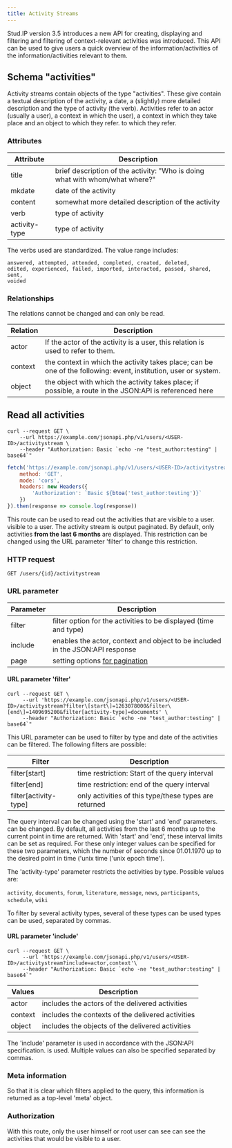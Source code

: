 ```yaml
---
title: Activity Streams
---
```


Stud.IP version 3.5 introduces a new API for creating, displaying and filtering
and filtering of context-relevant activities was introduced. This API
can be used to give users a quick overview of the information/activities
of the information/activities relevant to them.

## Schema "activities"

Activity streams contain objects of the type "activities". These give
contain a textual description of the activity, a date, a
(slightly) more detailed description and the type of activity (the
verb). Activities refer to an actor (usually a user), a context in which the
user), a context in which they take place and an object to which they refer.
to which they refer.

### Attributes

Attribute | Description
-------- | ------------
title | brief description of the activity: "Who is doing what with whom/what where?"
mkdate | date of the activity
content | somewhat more detailed description of the activity
verb | type of activity
activity-type | type of activity

The verbs used are standardized. The value range includes:

<code>answered, attempted, attended, completed, created, deleted,
edited, experienced, failed, imported, interacted, passed, shared,
sent, voided</code>

### Relationships

The relations cannot be changed and can only be read.

 Relation | Description
-------- | ------------
actor | If the actor of the activity is a user, this relation is used to refer to them.
context | the context in which the activity takes place; can be one of the following: event, institution, user or system.
object | the object with which the activity takes place; if possible, a route in the JSON:API is referenced here

## Read all activities

```shell
curl --request GET \
    --url https://example.com/jsonapi.php/v1/users/<USER-ID>/activitystream \
    --header "Authorization: Basic `echo -ne "test_author:testing" | base64`"
```

```javascript
fetch('https://example.com/jsonapi.php/v1/users/<USER-ID>/activitystream', {
    method: 'GET',
    mode: 'cors',
    headers: new Headers({
        'Authorization': `Basic ${btoa('test_author:testing')}`
    })
}).then(response => console.log(response))
```


This route can be used to read out the activities that are visible to a user.
visible to a user. The activity stream is output paginated.
By default, only activities **from the last 6 months**
are displayed. This restriction can be changed using the URL parameter
'filter' to change this restriction.

### HTTP request

`GET /users/{id}/activitystream`

### URL parameter

Parameter | Description
--------- | -------
filter | filter option for the activities to be displayed (time and type)
include | enables the actor, context and object to be included in the JSON:API response
page | setting options [for pagination](#pagination)

#### URL parameter 'filter'

```shell
curl --request GET \
     --url 'https://example.com/jsonapi.php/v1/users/<USER-ID>/activitystream?filter\[start\]=1263078000&filter\[end\]=1409695200&filter[activity-type]=documents' \
     --header "Authorization: Basic `echo -ne "test_author:testing" | base64`"
```

This URL parameter can be used to filter by type and date of the activities
can be filtered. The following filters are possible:

Filter | Description
--------------------- | ------------
filter[start] | time restriction: Start of the query interval
filter[end] | time restriction: end of the query interval
filter[activity-type] | only activities of this type/these types are returned

The query interval can be changed using the 'start' and 'end' parameters.
can be changed. By default, all activities from the last 6
months up to the current point in time are returned. With 'start' and
'end', these interval limits can be set as required. For these
only integer values can be specified for these two parameters, which
the number of seconds since 01.01.1970 up to the desired point in time ('unix
time ('unix epoch time').

The 'activity-type' parameter restricts the activities by type.
Possible values are:

`activity`, `documents`, `forum`, `literature`, `message`, `news`, `participants`, `schedule`, `wiki`

To filter by several activity types, several of these types can be used
types can be used, separated by commas.

#### URL parameter 'include'

```shell
curl --request GET \
     --url 'https://example.com/jsonapi.php/v1/users/<USER-ID>/activitystream?include=actor,context'\
     --header "Authorization: Basic `echo -ne "test_author:testing" | base64`"
```

Values | Description
---------- | ------------
actor | includes the actors of the delivered activities
context | includes the contexts of the delivered activities
object | includes the objects of the delivered activities

The 'include' parameter is used in accordance with the JSON:API specification.
is used. Multiple values can also be specified separated by commas.

### Meta information

So that it is clear which filters applied to the query,
this information is returned as a top-level 'meta' object.

### Authorization

With this route, only the user himself or root user can see
can see the activities that would be visible to a user.

